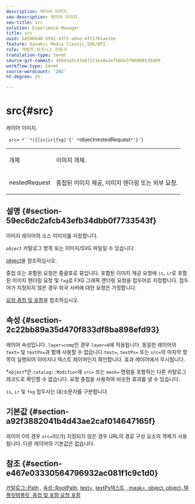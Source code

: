 ```yaml
---
description: 레이어 이미지.
seo-description: 레이어 이미지.
seo-title: src
solution: Experience Manager
title: src
uuid: b4396848-b992-4371-a8ae-4ff1781ae1be
feature: Dynamic Media Classic,SDK/API
role: 개발자,비즈니스 전문가
translation-type: tm+mt
source-git-commit: 469d1a5c43a972116a8a2efb0de5708800130a99
workflow-type: tm+mt
source-wordcount: '202'
ht-degree: 2%

---
```



# src{#src}

레이어 이미지.

` src= *``*|{[is|ir|fxg]'{' *`objectnestedRequest`*'}'}`

<table id="simpletable_59104309B8284B21ABCE7DC95BF5A273"> 
 <tr class="strow"> 
  <td class="stentry"> <p> <span class="varname"> 개체 </span> </p> </td> 
  <td class="stentry"> <p>이미지 개체. </p> </td> 
 </tr> 
 <tr class="strow"> 
  <td class="stentry"> <p> <span class="varname"> nestedRequest  </span> </p> </td> 
  <td class="stentry"> <p>중첩된 이미지 제공, 이미지 렌더링 또는 외부 요청. </p> </td> 
 </tr> 
</table>

## 설명 {#section-59ec6dc2afcb43efb34dbb0f7733543f}

이미지 레이어의 소스 이미지를 지정합니다.

*`object`* 카탈로그 항목 또는 이미지/SVG 파일일 수 있습니다.

[object](../../../../../is-api/http-ref/image-serving-api-ref/c-http-protocol-reference/c-data-types/r-object.md#reference-2591bd24548d462782c68d138ef795a0)을 참조하십시오.

중첩 또는 포함된 요청은 중괄호로 묶입니다. 포함된 이미지 제공 요청에 `is`, `ir`로 포함된 이미지 렌더링 요청 및 `fxg`로 FXG 그래픽 렌더링 요청을 접두어로 지정합니다. 접두어가 지정되지 않은 경우 외국 서버에 대한 요청은 가정합니다.

[요청 중첩 및 포함](../../../../../is-api/http-ref/image-serving-api-ref/c-http-protocol-reference/c-syntax-and-features/r-request-nesting-and-embedding.md#reference-38ec66d4062046589e16c39bf1c6049b)을 참조하십시오.

## 속성 {#section-2c22bb89a35d470f833df8ba898efd93}

레이어 속성입니다. `layer=comp`인 경우 `layer=0`에 적용됩니다. 동일한 레이어의 `text=` 및 `textPs=`과 함께 사용할 수 없습니다.`text=`, `textPs=` 또는 `src=`의 마지막 항목이 실행되어 이미지나 텍스트 레이어인지 확인합니다. 효과 레이어에서 무시됩니다.

*`object`*은 `catalog::Modifier`에 `src=` 또는 `mask=` 명령을 포함하는 다른 카탈로그 레코드로 확인할 수 없습니다. 요청 중첩을 사용하여 비슷한 효과를 낼 수 있습니다.

`is`, `ir` 및 `fxg` 접두사는 대/소문자를 구분합니다.

## 기본값 {#section-a92f3882041b4d43ae2caf014647165f}

레이어 0의 경우 `src=`이(가) 지정되지 않은 경우 URL의 경로 구성 요소의 객체가 사용됩니다. 다른 레이어의 기본값은 없습니다.

## 참조 {#section-e467e03330564796932ac081f1c9c1d0}

[카탈로그::Path](/help/aem-is-ir-api/is-api/image-catalog/image-serving-api-ref/c-image-catalog-reference/c-image-svg-data-reference/c-image-data-reference/r-path-cat.md) ,  [속성::RootPath](../../../../../is-api/image-catalog/image-serving-api-ref/c-image-catalog-reference/c-attributes-reference/r-rootpath.md#reference-17d57e5967be403b8408fa7214017494),  [text=](../../../../../is-api/http-ref/image-serving-api-ref/c-http-protocol-reference/c-command-reference/r-text.md#reference-84634052e48548539a1ef63cbe41f22f),  [textPs텍스트](../../../../../is-api/http-ref/image-serving-api-ref/c-http-protocol-reference/c-command-reference/r-textps.md#reference-4209a2a6169f44278da2647cfb0cd767)  [ ](../../../../../is-api/http-ref/image-serving-api-ref/c-http-protocol-reference/c-command-reference/r-mask.md#reference-922254e027404fb890b850e2723ee06e)  [ ](../../../../../is-api/http-ref/image-serving-api-ref/c-http-protocol-reference/c-data-types/r-object.md#reference-2591bd24548d462782c68d138ef795a0)  [ ](../../../../../is-api/http-ref/image-serving-api-ref/c-http-protocol-reference/c-templates/c-templates.md#concept-3cd2d2adae0e41b2979b9640244d4d3e)  [, mask=, object, object, 템플릿템플릿, 중첩 및 포함 요청 포함](../../../../../is-api/http-ref/image-serving-api-ref/c-http-protocol-reference/c-syntax-and-features/r-request-nesting-and-embedding.md#reference-38ec66d4062046589e16c39bf1c6049b)
